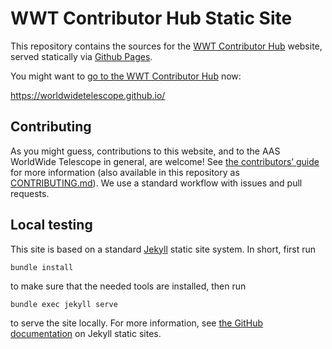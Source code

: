 # WWT Contributor Hub Static Site

This repository contains the sources for the
[WWT Contributor Hub](https://worldwidetelescope.github.io/) website, served
statically via [Github Pages](https://pages.github.com/).

You might want to
[go to the WWT Contributor Hub](https://worldwidetelescope.github.io/) now:

<https://worldwidetelescope.github.io/>

## Contributing

As you might guess, contributions to this website, and to the AAS WorldWide
Telescope in general, are welcome! See
[the contributors’ guide](https://worldwidetelescope.github.io/contributing/)
for more information (also available in this repository as
[CONTRIBUTING.md](./CONTRIBUTING.md)). We use a standard workflow with issues
and pull requests.

## Local testing

This site is based on a standard [Jekyll](https://jekyllrb.com/) static site
system. In short, first run

```
bundle install
```

to make sure that the needed tools are installed, then run

```
bundle exec jekyll serve
```

to serve the site locally. For more information, see
[the GitHub documentation](https://help.github.com/en/articles/using-jekyll-as-a-static-site-generator-with-github-pages)
on Jekyll static sites.
